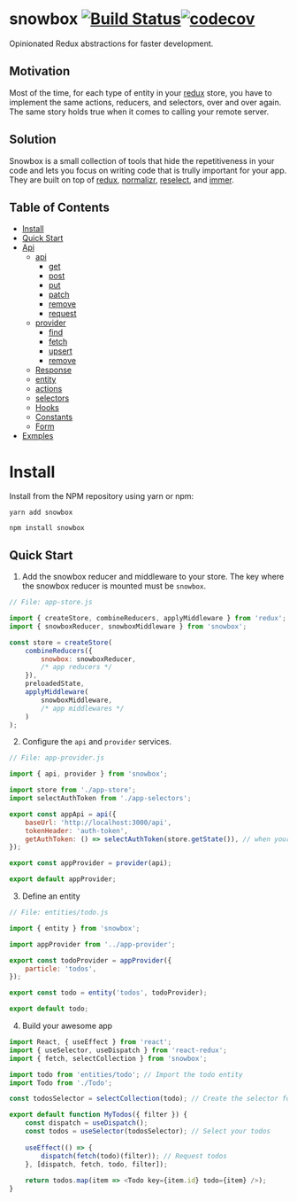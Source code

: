 # snowbox [![Build Status](https://travis-ci.com/algotech/snowbox.svg?branch=master)](https://travis-ci.com/algotech/snowbox)[![codecov](https://codecov.io/gh/algotech/snowbox/branch/master/graph/badge.svg)](https://codecov.io/gh/algotech/snowbox)

Opinionated Redux abstractions for faster development.

## Motivation
Most of the time, for each type of entity in your [redux](https://github.com/reduxjs/redux) store, you have to implement the same actions, reducers, and selectors, over and over again. The same story holds true when it comes to calling your remote server.

## Solution
Snowbox is a small collection of tools that hide the repetitiveness in your code and lets you focus on writing code that is trully important for your app. They are built on top of [redux](https://github.com/reduxjs/redux), [normalizr](https://github.com/paularmstrong/normalizr), [reselect](https://github.com/reduxjs/reselect), and [immer](https://github.com/immerjs/immer).

## Table of Contents
- [Install](#install)
- [Quick Start](#quick-start)
- [Api](#api)
	- [api](#apioptions)
		- [get](#getpath-params)
		- [post](#postpath-data---params-contenttype)
		- [put](#putpath-data---params-contenttype)
		- [patch](#patchpath-data---params-contenttype)
		- [remove](#removepath)
		- [request](#requestmethod-path-params-data-contenttype)
	- [provider](#providerapioptions)
		- [find](#findfilter)
		- [fetch](#fetchfilter)
		- [upsert](#upsertdata-params)
		- [remove](#removedata)
	- [Response](#responseresponse-options-isfetch)
	- [entity](#entitykey-provider-definition---options--)
	- [actions](#actions)
	- [selectors](#selectors)
	- [Hooks](#hooks)
	- [Constants](#constants)
	- [Form](#form)
- [Exmples](#examples)

# Install

Install from the NPM repository using yarn or npm:

```shell
yarn add snowbox
```

```shell
npm install snowbox
```

## Quick Start

1) Add the snowbox reducer and middleware to your store. The key where the snowbox reducer is mounted must be `snowbox`.
```javascript
// File: app-store.js

import { createStore, combineReducers, applyMiddleware } from 'redux';
import { snowboxReducer, snowboxMiddleware } from 'snowbox';

const store = createStore(
	combineReducers({
		snowbox: snowboxReducer,
		/* app reducers */
	}),
	preloadedState,
	applyMiddleware(
		snowboxMiddleware,
		/* app middlewares */
	)
);
```

2) Configure the `api` and `provider` services.
```javascript
// File: app-provider.js

import { api, provider } from 'snowbox';

import store from './app-store';
import selectAuthToken from './app-selectors';

export const appApi = api({
	baseUrl: 'http://localhost:3000/api',
	tokenHeader: 'auth-token',
	getAuthToken: () => selectAuthToken(store.getState()), // when your token is stored in the state
});

export const appProvider = provider(api);

export default appProvider;
```

3) Define an entity
```javascript
// File: entities/todo.js

import { entity } from 'snowbox';

import appProvider from '../app-provider';

export const todoProvider = appProvider({
	particle: 'todos',
});

export const todo = entity('todos', todoProvider);

export default todo;
```

4) Build your awesome app
```javascript
import React, { useEffect } from 'react';
import { useSelector, useDispatch } from 'react-redux';
import { fetch, selectCollection } from 'snowbox';

import todo from 'entities/todo'; // Import the todo entity
import Todo from './Todo';

const todosSelector = selectCollection(todo); // Create the selector for todos

export default function MyTodos({ filter }) {
	const dispatch = useDispatch();
	const todos = useSelector(todosSelector); // Select your todos
	
	useEffect(() => {
		dispatch(fetch(todo)(filter)); // Request todos
	}, [dispatch, fetch, todo, filter]);
	
	return todos.map(item => <Todo key={item.id} todo={item} />);
}
```
